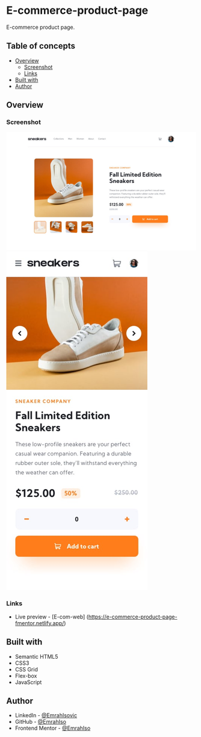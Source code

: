 # E-commerce-product-page
E-commerce product page.

## Table of concepts
- [Overview](#overview)
  - [Screenshot](#screenshot)
  - [Links](#links)
- [Built with](#built-with)
- [Author](#author)

## Overview

### Screenshot
![](./design/desktop-design.jpg)
![](./design/mobile-design.jpg)

### Links
  - Live preview - [E-com-web] (https://e-commerce-product-page-fmentor.netlify.app/)

## Built with 
  - Semantic HTML5
  - CSS3
  - CSS Grid
  - Flex-box
  - JavaScript

## Author

- LinkedIn - [@EmrahIsovic](https://www.linkedin.com/in/emrah-isovic-22ba602a0/)
- GitHub - [@EmrahIso](https://github.com/EmrahIso)
- Frontend Mentor - [@EmrahIso](https://www.frontendmentor.io/profile/EmrahIso)